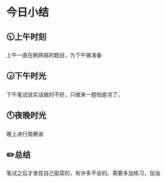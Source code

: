 # 今日小结

## :clock1030:上午时刻

上午一直在刷网易的题目，为下午做准备


## :clock430:下午时光

下午笔试说实话做的不好，只做来一题怕是凉了。

## :clock11:夜晚时光

晚上进行周赛诶

## :pencil2:总结

笔试之后才发现自己挺菜的，有许多不会的。需要多加练习，加油

